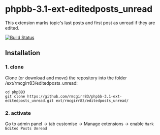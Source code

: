 phpbb-3.1-ext-editedposts_unread
=========================

This extension marks topic's last posts and first post as unread if they are edited.



[![Build Status](https://travis-ci.org/rmcgirr83/phpbb-3.1-ext-editedposts_unread.svg)](https://travis-ci.org/rmcgirr83/phpbb-3.1-ext-editedposts_unread)
## Installation

### 1. clone
Clone (or download and move) the repository into the folder /ext/rmcgirr83/editedposts_unread:

```
cd phpBB3
git clone https://github.com/rmcgirr83/phpbb-3.1-ext-editedposts_unread.git ext/rmcgirr83/editedposts_unread/
```

### 2. activate
Go to admin panel -> tab customise -> Manage extensions -> enable `Mark Edited Posts Unread`

